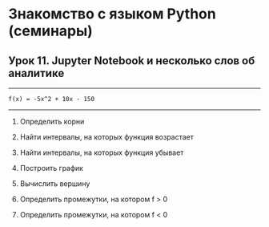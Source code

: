 # Знакомство с языком Python (семинары) 

## Урок 11. Jupyter Notebook и несколько слов об аналитике
___
    f(x) = -5x^2 + 10x - 150
___
1. Определить корни

2. Найти интервалы, на которых функция возрастает

3. Найти интервалы, на которых функция убывает

4. Построить график

5. Вычислить вершину

6. Определить промежутки, на котором f > 0

7. Определить промежутки, на котором f < 0